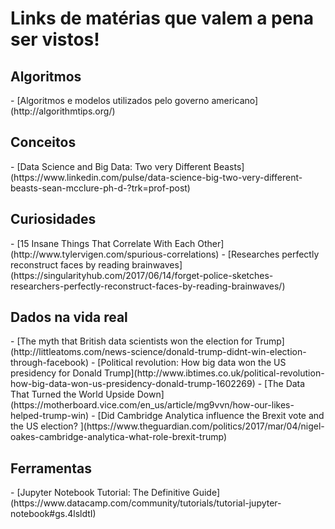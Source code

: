 # Links de matérias que valem a pena ser vistos!

<h2 id="algoritmos">Algoritmos</h2>
- [Algoritmos e modelos utilizados pelo governo americano](http://algorithmtips.org/)

<h2 id="conceitos">Conceitos</h2>
- [Data Science and Big Data: Two very Different Beasts](https://www.linkedin.com/pulse/data-science-big-two-very-different-beasts-sean-mcclure-ph-d-?trk=prof-post)

<h2 id="curiosidades">Curiosidades</h2>
- [15 Insane Things That Correlate With Each Other](http://www.tylervigen.com/spurious-correlations)
- [Researches perfectly reconstruct faces by reading brainwaves](https://singularityhub.com/2017/06/14/forget-police-sketches-researchers-perfectly-reconstruct-faces-by-reading-brainwaves/)

<h2 id="dados-na-vida-real">Dados na vida real</h2>
- [The myth that British data scientists won the election for Trump](http://littleatoms.com/news-science/donald-trump-didnt-win-election-through-facebook)
- [Political revolution: How big data won the US presidency for Donald Trump](http://www.ibtimes.co.uk/political-revolution-how-big-data-won-us-presidency-donald-trump-1602269)
- [The Data That Turned the World Upside Down](https://motherboard.vice.com/en_us/article/mg9vvn/how-our-likes-helped-trump-win)
- [Did Cambridge Analytica influence the Brexit vote and the US election? ](https://www.theguardian.com/politics/2017/mar/04/nigel-oakes-cambridge-analytica-what-role-brexit-trump)

<h2 id="ferramentas">Ferramentas</h2>
- [Jupyter Notebook Tutorial: The Definitive Guide](https://www.datacamp.com/community/tutorials/tutorial-jupyter-notebook#gs.4lsldtI)
